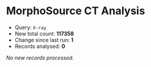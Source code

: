 # MorphoSource CT Analysis

* Query: `X-ray`
* New total count: **117358**
* Change since last run: **1**
* Records analysed: **0**

_No new records processed._